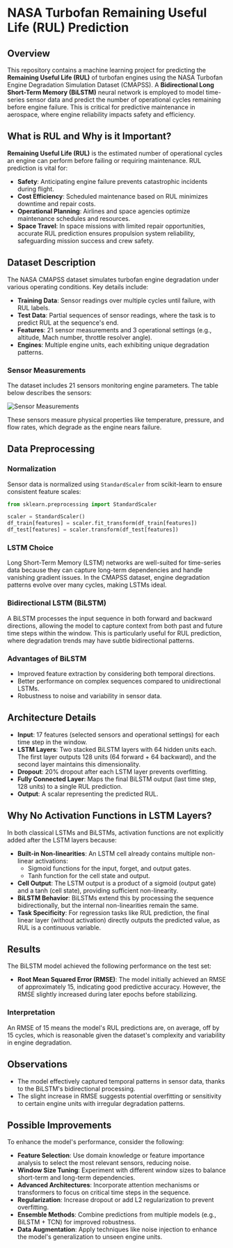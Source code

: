 # NASA Turbofan Remaining Useful Life (RUL) Prediction

## Overview
This repository contains a machine learning project for predicting the **Remaining Useful Life (RUL)** of turbofan engines using the NASA Turbofan Engine Degradation Simulation Dataset (CMAPSS). A **Bidirectional Long Short-Term Memory (BiLSTM)** neural network is employed to model time-series sensor data and predict the number of operational cycles remaining before engine failure. This is critical for predictive maintenance in aerospace, where engine reliability impacts safety and efficiency.

## What is RUL and Why is it Important?
**Remaining Useful Life (RUL)** is the estimated number of operational cycles an engine can perform before failing or requiring maintenance. RUL prediction is vital for:

- **Safety**: Anticipating engine failure prevents catastrophic incidents during flight.
- **Cost Efficiency**: Scheduled maintenance based on RUL minimizes downtime and repair costs.
- **Operational Planning**: Airlines and space agencies optimize maintenance schedules and resources.
- **Space Travel**: In space missions with limited repair opportunities, accurate RUL prediction ensures propulsion system reliability, safeguarding mission success and crew safety.

## Dataset Description
The NASA CMAPSS dataset simulates turbofan engine degradation under various operating conditions. Key details include:

- **Training Data**: Sensor readings over multiple cycles until failure, with RUL labels.
- **Test Data**: Partial sequences of sensor readings, where the task is to predict RUL at the sequence's end.
- **Features**: 21 sensor measurements and 3 operational settings (e.g., altitude, Mach number, throttle resolver angle).
- **Engines**: Multiple engine units, each exhibiting unique degradation patterns.

### Sensor Measurements
The dataset includes 21 sensors monitoring engine parameters. The table below describes the sensors:

![Sensor Measurements](https://www.researchgate.net/publication/348384089/figure/tbl2/AS:978772178239493@1610368880327/Data-description-of-turbofan-engine-sensor.png)

These sensors measure physical properties like temperature, pressure, and flow rates, which degrade as the engine nears failure.

## Data Preprocessing

### Normalization
Sensor data is normalized using `StandardScaler` from scikit-learn to ensure consistent feature scales:

```python
from sklearn.preprocessing import StandardScaler

scaler = StandardScaler()
df_train[features] = scaler.fit_transform(df_train[features])
df_test[features] = scaler.transform(df_test[features]) 
```

### LSTM Choice
Long Short-Term Memory (LSTM) networks are well-suited for time-series data because they can capture long-term dependencies and handle vanishing gradient issues. In the CMAPSS dataset, engine degradation patterns evolve over many cycles, making LSTMs ideal.

### Bidirectional LSTM (BiLSTM)
A BiLSTM processes the input sequence in both forward and backward directions, allowing the model to capture context from both past and future time steps within the window. This is particularly useful for RUL prediction, where degradation trends may have subtle bidirectional patterns.

### Advantages of BiLSTM
- Improved feature extraction by considering both temporal directions.
- Better performance on complex sequences compared to unidirectional LSTMs.
- Robustness to noise and variability in sensor data.

## Architecture Details
- **Input**: 17 features (selected sensors and operational settings) for each time step in the window.
- **LSTM Layers**: Two stacked BiLSTM layers with 64 hidden units each. The first layer outputs 128 units (64 forward + 64 backward), and the second layer maintains this dimensionality.
- **Dropout**: 20% dropout after each LSTM layer prevents overfitting.
- **Fully Connected Layer**: Maps the final BiLSTM output (last time step, 128 units) to a single RUL prediction.
- **Output**: A scalar representing the predicted RUL.

## Why No Activation Functions in LSTM Layers?
In both classical LSTMs and BiLSTMs, activation functions are not explicitly added after the LSTM layers because:

- **Built-in Non-linearities**: An LSTM cell already contains multiple non-linear activations:
  - Sigmoid functions for the input, forget, and output gates.
  - Tanh function for the cell state and output.
- **Cell Output**: The LSTM output is a product of a sigmoid (output gate) and a tanh (cell state), providing sufficient non-linearity.
- **BiLSTM Behavior**: BiLSTMs extend this by processing the sequence bidirectionally, but the internal non-linearities remain the same.
- **Task Specificity**: For regression tasks like RUL prediction, the final linear layer (without activation) directly outputs the predicted value, as RUL is a continuous variable.

## Results
The BiLSTM model achieved the following performance on the test set:

- **Root Mean Squared Error (RMSE)**: The model initially achieved an RMSE of approximately 15, indicating good predictive accuracy. However, the RMSE slightly increased during later epochs before stabilizing.

### Interpretation
An RMSE of 15 means the model's RUL predictions are, on average, off by 15 cycles, which is reasonable given the dataset's complexity and variability in engine degradation.

## Observations
- The model effectively captured temporal patterns in sensor data, thanks to the BiLSTM's bidirectional processing.
- The slight increase in RMSE suggests potential overfitting or sensitivity to certain engine units with irregular degradation patterns.

## Possible Improvements
To enhance the model's performance, consider the following:

- **Feature Selection**: Use domain knowledge or feature importance analysis to select the most relevant sensors, reducing noise.
- **Window Size Tuning**: Experiment with different window sizes to balance short-term and long-term dependencies.
- **Advanced Architectures**: Incorporate attention mechanisms or transformers to focus on critical time steps in the sequence.
- **Regularization**: Increase dropout or add L2 regularization to prevent overfitting.
- **Ensemble Methods**: Combine predictions from multiple models (e.g., BiLSTM + TCN) for improved robustness.
- **Data Augmentation**: Apply techniques like noise injection to enhance the model's generalization to unseen engine units.